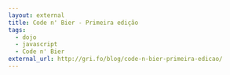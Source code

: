 ```yaml
---
layout: external
title: Code n' Bier - Primeira edição
tags:
  - dojo
  - javascript
  - Code n' Bier
external_url: http://gri.fo/blog/code-n-bier-primeira-edicao/
---
```

